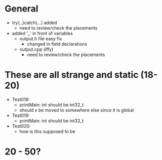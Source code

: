 # General
- try{..}catch(...) added
    - need to review/check the placements
- added '_' in front of variables 
    - output.h file easy fix
        - changed in field declarations
    - output.cpp (iffy)
        - need to review/check the placements
 
# These are all strange and static (18-20)
- Test018:
	- printMain: int should be int32_t
    - should x be moved to somewhere else since it is global
- Test019:
	- printMain: int should be int32_t
- Test020:
	- how is this supposed to be
	
# 20 - 50?
	

